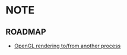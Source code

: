 NOTE
====




<!---	You should use UTF16 based counting. Because;-->
<!--	-	We're dealing with fully mutable string.-->
<!--	-	Any other indexing uses *iterator* semantics, then they will be invalidated after mutating the target string.-->
<!--	-	UTF16 based counting is simply an `Int`, and will not be invalidated.-->









ROADMAP
-------

-	[OpenGL rendering to/from another process](http://cocoadhoc.blogspot.kr/2009/09/hidden-gems-of-snow-leopard-iosurface.html)

